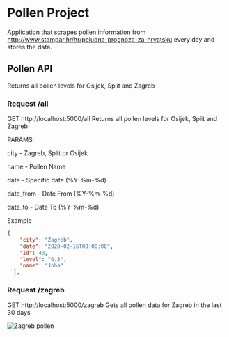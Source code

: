 Pollen Project
===========

Application that scrapes pollen information from http://www.stampar.hr/hr/peludna-prognoza-za-hrvatsku every day and stores the data.


Pollen API
------------

Returns all pollen levels for Osijek, Split and Zagreb

### Request /all

GET http://localhost:5000/all Returns all pollen levels for Osijek, Split and Zagreb


PARAMS

city - Zagreb, Split or Osijek

name - Pollen Name

date - Specific date (%Y-%m-%d)

date_from -  Date From (%Y-%m-%d)

date_to  - Date To (%Y-%m-%d)

Example

```json
{
    "city": "Zagreb", 
    "date": "2020-02-16T00:00:00", 
    "id": 48, 
    "level": "6.3", 
    "name": "Joha"
  },
```

### Request /zagreb

GET http://localhost:5000/zagreb Gets all pollen data for Zagreb in the last 30 days

![Zagreb pollen](https://i.ibb.co/cktfdRs/zagreb.png)

